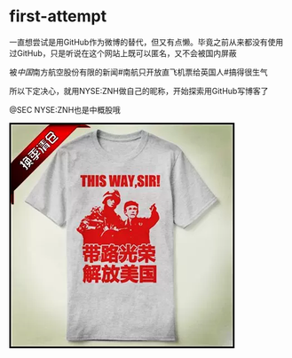 # first-attempt
一直想尝试是用GitHub作为微博的替代，但又有点懒。毕竟之前从来都没有使用过GitHub，只是听说在这个网站上既可以匿名，又不会被国内屏蔽

被*中国*南方航空股份有限的新闻#南航只开放直飞机票给英国人#搞得很生气

所以下定决心，就用NYSE:ZNH做自己的昵称，开始探索用GitHub写博客了

@SEC NYSE:ZNH也是中概股哦

![image](https://github.com/nyse-znh/first-attempt/blob/main/reform.png)
